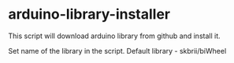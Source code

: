 arduino-library-installer
=========================
	
This script will download arduino library from github and install it.
	
Set name of the library in the script. Default library - skbrii/biWheel
